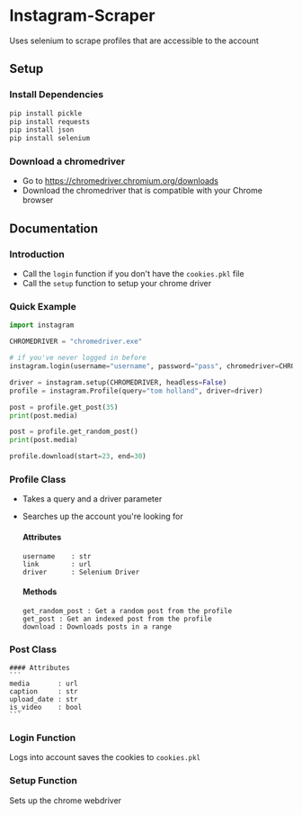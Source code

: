 # Instagram-Scraper
Uses selenium to scrape profiles that are accessible to the account

## Setup
  ### Install Dependencies
  ```sh
  pip install pickle
  pip install requests
  pip install json
  pip install selenium
  ```

  ### Download a chromedriver
  - Go to https://chromedriver.chromium.org/downloads
  - Download the chromedriver that is compatible with your Chrome browser

## Documentation
  ### Introduction
  - Call the `login` function if you don't have the `cookies.pkl` file
  - Call the `setup` function to setup your chrome driver

  ### Quick Example
  ```py
  import instagram

  CHROMEDRIVER = "chromedriver.exe"
  
  # if you've never logged in before
  instagram.login(username="username", password="pass", chromedriver=CHROMEDRIVER)
  
  driver = instagram.setup(CHROMEDRIVER, headless=False)
  profile = instagram.Profile(query="tom holland", driver=driver)
  
  post = profile.get_post(35)
  print(post.media)
  
  post = profile.get_random_post()
  print(post.media)
  
  profile.download(start=23, end=30)
  ```

  ### Profile Class
  - Takes a query and a driver parameter
  - Searches up the account you're looking for

    #### Attributes
    ```
    username    : str
    link        : url
    driver      : Selenium Driver
    ```
    #### Methods
    ```
    get_random_post : Get a random post from the profile
    get_post : Get an indexed post from the profile
    download : Downloads posts in a range
    ```

  ### Post Class
    #### Attributes
    ```
    media       : url
    caption     : str
    upload_date : str
    is_video    : bool
    ```

  ### Login Function
  Logs into account saves the cookies to `cookies.pkl`

  ### Setup Function
  Sets up the chrome webdriver

